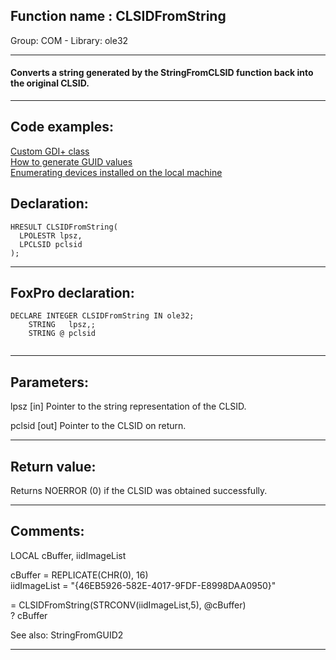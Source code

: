 
## Function name : CLSIDFromString
Group: COM - Library: ole32    
***  


#### Converts a string generated by the StringFromCLSID function back into the original CLSID.
***  


## Code examples:
[Custom GDI+ class](../../samples/sample_450.md)  
[How to generate GUID values](../../samples/sample_456.md)  
[Enumerating devices installed on the local machine](../../samples/sample_545.md)  

## Declaration:
```foxpro  
HRESULT CLSIDFromString(
  LPOLESTR lpsz,
  LPCLSID pclsid
);  
```  
***  


## FoxPro declaration:
```foxpro  
DECLARE INTEGER CLSIDFromString IN ole32;
	STRING   lpsz,;
	STRING @ pclsid
  
```  
***  


## Parameters:
lpsz 
[in] Pointer to the string representation of the CLSID. 

pclsid 
[out] Pointer to the CLSID on return.   
***  


## Return value:
Returns NOERROR (0) if the CLSID was obtained successfully.   
***  


## Comments:
<div class="precode">LOCAL cBuffer, iidImageList  
  
cBuffer = REPLICATE(CHR(0), 16)  
iidImageList = "{46EB5926-582E-4017-9FDF-E8998DAA0950}"  
  
= CLSIDFromString(STRCONV(iidImageList,5), @cBuffer)  
? cBuffer  
</div>  
See also: StringFromGUID2   
  
***  

